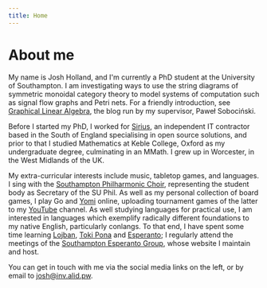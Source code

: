 ```yaml
---
title: Home
---
```


# About me

My name is Josh Holland, and I'm currently a PhD student at the
University of Southampton.  I am investigating ways to use the string
diagrams of symmetric monoidal category theory to model systems of
computation such as signal flow graphs and Petri nets.  For a friendly
introduction, see [Graphical Linear Algebra], the blog run by my
supervisor, Paweł Sobociński.

Before I started my PhD, I worked for [Sirius], an independent IT
contractor based in the South of England specialising in open source
solutions, and prior to that I studied Mathematics at Keble College,
Oxford as my undergraduate degree, culminating in an MMath.  I grew up
in Worcester, in the West Midlands of the UK.

My extra-curricular interests include music, tabletop games, and
languages.  I sing with the [Southampton Philharmonic Choir],
representing the student body as Secretary of the SU Phil.  As well as
my personal collection of board games, I play Go and [Yomi] online,
uploading tournament games of the latter to my [YouTube] channel.  As
well studying languages for practical use, I am interested in
languages which exemplify radically different foundations to my native
English, particularly conlangs.  To that end, I have spent some time
learning [Lojban], [Toki Pona] and [Esperanto]; I regularly attend the
meetings of the [Southampton Esperanto Group], whose website I
maintain and host.

You can get in touch with me via the social media links on the left,
or by email to <josh@inv.alid.pw>.

[Graphical Linear Algebra]: https://graphicallinearalgebra.net/
[Sirius]: http://www.siriusopensource.com/
[Southampton Philharmonic Choir]: http://www.southamptonphil.org/
[YouTube]: https://www.youtube.com/channel/UCms6DP1DA1cHUWsa-4ga7bQ
[Yomi]: http://sirlingames.com/yomi
[Southampton Esperanto Group]: https://www.esperanto-southampton.org.uk/
[Lojban]: https://mw.lojban.org/papri/Lojban
[Toki Pona]: http://tokipona.org/
[Esperanto]: https://en.wikipedia.org/wiki/Esperanto
